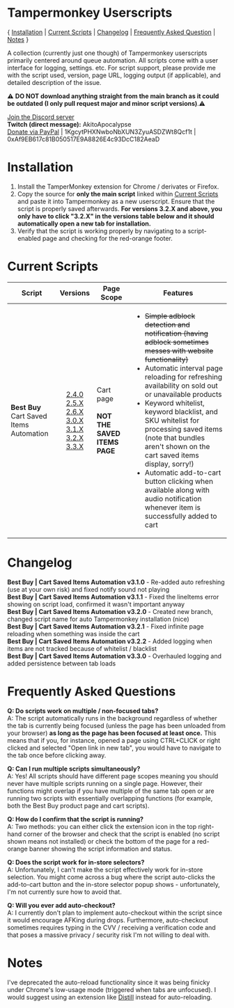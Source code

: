 # Tampermonkey Userscripts
{ [Installation](<https://github.com/albert-sun/tamper-scripts#Installation>) | [Current Scripts](<https://github.com/albert-sun/tamper-scripts#Current-Scripts>) | [Changelog](<https://github.com/albert-sun/tamper-scripts#Changelog>) | [Frequently Asked Question](<https://github.com/albert-sun/tamper-scripts#Frequently-Asked-Questions>) | [Notes](<https://github.com/albert-sun/tamper-scripts#Notes>) }

A collection (currently just one though) of Tampermonkey userscripts primarily centered around queue automation. All scripts come with a user interface for logging, settings. etc. For script support, please provide me with the script used, version, page URL, logging output (if applicable), and detailed description of the issue.

⚠️ **DO NOT download anything straight from the main branch as it could be outdated (I only pull request major and minor script versions)**.⚠️  

[Join the Discord server](<https://discord.gg/NbpBbUSp>)  
**Twitch (direct message):** AkitoApocalypse  
[Donate via PayPal](<https://www.paypal.com/donate?business=GFVTB9U2UGDL6&currency_code=USD>) | 1KgcytPHXNwboNbXUN3ZyuASDZWt8Qcf1t | 0xAf9EB617c81B050517E9A8826E4c93DcC182AeaD

# Installation  
1. Install the TamperMonkey extension for Chrome / derivates or Firefox.
2. Copy the source for **only the main script** linked within [Current Scripts](<https://github.com/albert-sun/tamper-scripts#Current-Scripts>) and paste it into Tampermonkey as a new userscript. Ensure that the script is properly saved afterwards. **For versions 3.2.X and above, you only have to click "3.2.X" in the versions table below and it should automatically open a new tab for installation.**  
3. Verify that the script is working properly by navigating to a script-enabled page and checking for the red-orange footer.

# Current Scripts
|Script|Versions|Page Scope|Features|
|----------------|:------------:|------------------------|--------|
|**Best Buy**<br>Cart Saved Items Automation|[2.4.0](https://github.com/albert-sun/tamper-scripts/blob/bestbuy-cart_2.4.0/bestbuy-cart/script_main.js)<br>[2.5.X](https://github.com/albert-sun/tamper-scripts/blob/bestbuy-cart_2.5/bestbuy-cart/script_main.js)<br>[2.6.X](https://github.com/albert-sun/tamper-scripts/blob/bestbuy-cart_2.6/bestbuy-cart/script_main.js)<br>[3.0.X](https://github.com/albert-sun/tamper-scripts/blob/bestbuy-cart_3.0/bestbuy-cart/script_main.js)<br>[3.1.X](https://github.com/albert-sun/tamper-scripts/blob/bestbuy-cart_3.1/bestbuy-cart/script_main.js)<br>[3.2.X](https://raw.githubusercontent.com/albert-sun/tamper-scripts/bestbuy-cart_3.2/bestbuy-cart/script_main.user.js)<br>[3.3.X](https://raw.githubusercontent.com/albert-sun/tamper-scripts/bestbuy-cart_3.3/bestbuy-cart/script_main.user.js)|Cart page<br><br>**NOT THE SAVED ITEMS PAGE**|<ul><li>~~Simple adblock detection and notification (having adblock sometimes messes with website functionality)<li>Automatic interval page reloading for refreshing availability on sold out or unavailable products~~</li><li>Keyword whitelist, keyword blacklist, and SKU whitelist for processing saved items (note that bundles aren't shown on the cart saved items display, sorry!)</li><li>Automatic add-to-cart button clicking when available along with audio notification whenever item is successfully added to cart</li></ul>|

# Changelog
**Best Buy | Cart Saved Items Automation v3.1.0** - Re-added auto refreshing (use at your own risk) and fixed notify sound not playing  
**Best Buy | Cart Saved Items Automation v3.1.1** - Fixed the lineItems error showing on script load, confirmed it wasn't important anyway  
**Best Buy | Cart Saved Items Automation v3.2.0** - Created new branch, changed script name for auto Tampermonkey installation (nice)  
**Best Buy | Cart Saved Items Automation v3.2.1** - Fixed infinite page reloading when something was inside the cart  
**Best Buy | Cart Saved Items Automation v3.2.2** - Added logging when items are not tracked because of whitelist / blacklist  
**Best Buy | Cart Saved Items Automation v3.3.0** - Overhauled logging and added persistence between tab loads

# Frequently Asked Questions
**Q: Do scripts work on multiple / non-focused tabs?**  
A: The script automatically runs in the background regardless of whether the tab is currently being focused (unless the page has been unloaded from your browser) **as long as the page has been focused at least once.** This means that if you, for instance, opened a page using CTRL+CLICK or right clicked and selected "Open link in new tab", you would have to navigate to the tab once before clicking away.  

**Q: Can I run multiple scripts simultaneously?**  
A: Yes! All scripts should have different page scopes meaning you should never have multiple scripts running on a single page. However, their functions might overlap if you have multiple of the same tab open or are running two scripts with essentially overlapping functions (for example, both the Best Buy product page and cart scripts).  

**Q: How do I confirm that the script is running?**  
A: Two methods: you can either click the extension icon in the top right-hand corner of the browser and check that the script is enabled (no script shown means not installed) or check the bottom of the page for a red-orange banner showing the script information and status.  

**Q: Does the script work for in-store selectors?**  
A: Unfortunately, I can't make the script effectively work for in-store selection. You might come across a bug where the script auto-clicks the add-to-cart button and the in-store selector popup shows - unfortunately, I'm not currently sure how to avoid that.  

**Q: Will you ever add auto-checkout?**  
A: I currently don't plan to implement auto-checkout within the script since it would encourage AFKing during drops. Furthermore, auto-checkout sometimes requires typing in the CVV / receiving a verification code and that poses a massive privacy / security risk I'm not willing to deal with.  

# Notes 
I've deprecated the auto-reload functionality since it was being finicky under Chrome's low-usage mode (triggered when tabs are unfocused). I would suggest using an extension like [Distill](https://chrome.google.com/webstore/detail/distill-web-monitor/inlikjemeeknofckkjolnjbpehgadgge?hl=en) instead for auto-reloading.
